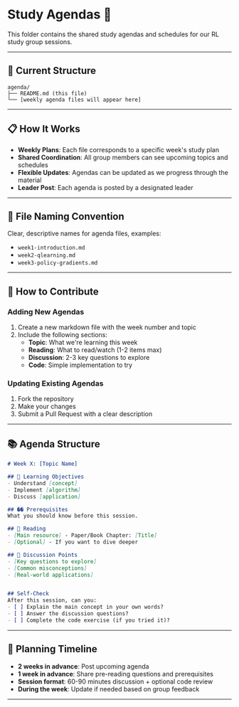 # Study Agendas 📅

This folder contains the shared study agendas and schedules for our RL study group sessions.

---

## 📁 Current Structure

```
agenda/
├── README.md (this file)
└── [weekly agenda files will appear here]
```

---

## 📋 How It Works

- **Weekly Plans**: Each file corresponds to a specific week's study plan
- **Shared Coordination**: All group members can see upcoming topics and schedules
- **Flexible Updates**: Agendas can be updated as we progress through the material
- **Leader Post**: Each agenda is posted by a designated leader

---

## 📝 File Naming Convention

Clear, descriptive names for agenda files, examples:
- `week1-introduction.md`
- `week2-qlearning.md`
- `week3-policy-gradients.md`

---

## 🤝 How to Contribute

### Adding New Agendas
1. Create a new markdown file with the week number and topic
2. Include the following sections:
   - **Topic**: What we're learning this week
   - **Reading**: What to read/watch (1-2 items max)
   - **Discussion**: 2-3 key questions to explore
   - **Code**: Simple implementation to try

### Updating Existing Agendas
1. Fork the repository
2. Make your changes
3. Submit a Pull Request with a clear description

---

## 📚 Agenda Structure

```markdown
# Week X: [Topic Name]

## 🎯 Learning Objectives
- Understand [concept]
- Implement [algorithm]
- Discuss [application]

## �� Prerequisites
What you should know before this session.

## 📖 Reading
- [Main resource] - Paper/Book Chapter: [Title]
- [Optional] - If you want to dive deeper

## 💭 Discussion Points
- [Key questions to explore]
- [Common misconceptions]
- [Real-world applications]


## Self-Check
After this session, can you:
- [ ] Explain the main concept in your own words?
- [ ] Answer the discussion questions?
- [ ] Complete the code exercise (if you tried it)?
```

---

## 📅 Planning Timeline

- **2 weeks in advance**: Post upcoming agenda
- **1 week in advance**: Share pre-reading questions and prerequisites
- **Session format**: 60-90 minutes discussion + optional code review
- **During the week**: Update if needed based on group feedback

---
